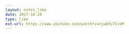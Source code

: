 ```yaml
---
layout: notes_like
date: 2017-10-20
type: like
ext-url: https://www.youtube.com/watch?v=njw8VLTCvkM
---
```

